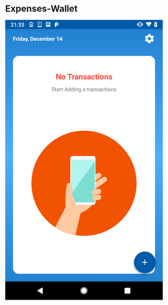 <h1>Expenses-Wallet</h1>

![MainScreen](https://github.com/Rajnish23/Expenses-Wallet/blob/master/screenshot/main.png)
